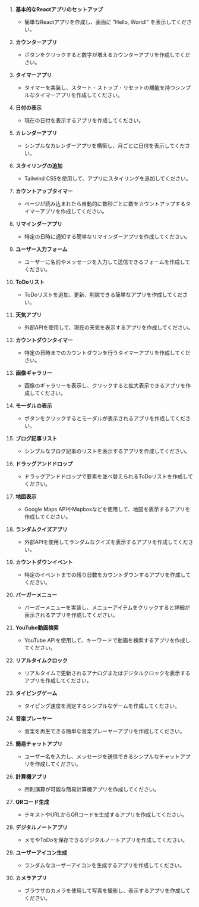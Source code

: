 1. **基本的なReactアプリのセットアップ**
   - 簡単なReactアプリを作成し、画面に "Hello, World!" を表示してください。

2. **カウンターアプリ**
   - ボタンをクリックすると数字が増えるカウンターアプリを作成してください。

3. **タイマーアプリ**
   - タイマーを実装し、スタート・ストップ・リセットの機能を持つシンプルなタイマーアプリを作成してください。

4. **日付の表示**
   - 現在の日付を表示するアプリを作成してください。

5. **カレンダーアプリ**
   - シンプルなカレンダーアプリを構築し、月ごとに日付を表示してください。

6. **スタイリングの追加**
   - Tailwind CSSを使用して、アプリにスタイリングを追加してください。

7. **カウントアップタイマー**
   - ページが読み込まれたら自動的に数秒ごとに数をカウントアップするタイマーアプリを作成してください。

8. **リマインダーアプリ**
   - 特定の日時に通知する簡単なリマインダーアプリを作成してください。

9. **ユーザー入力フォーム**
   - ユーザーに名前やメッセージを入力して送信できるフォームを作成してください。

10. **ToDoリスト**
    - ToDoリストを追加、更新、削除できる簡単なアプリを作成してください。

11. **天気アプリ**
    - 外部APIを使用して、現在の天気を表示するアプリを作成してください。

12. **カウントダウンタイマー**
    - 特定の日時までのカウントダウンを行うタイマーアプリを作成してください。

13. **画像ギャラリー**
    - 画像のギャラリーを表示し、クリックすると拡大表示できるアプリを作成してください。

14. **モーダルの表示**
    - ボタンをクリックするとモーダルが表示されるアプリを作成してください。

15. **ブログ記事リスト**
    - シンプルなブログ記事のリストを表示するアプリを作成してください。

16. **ドラッグアンドドロップ**
    - ドラッグアンドドロップで要素を並べ替えられるToDoリストを作成してください。

17. **地図表示**
    - Google Maps APIやMapboxなどを使用して、地図を表示するアプリを作成してください。

18. **ランダムクイズアプリ**
    - 外部APIを使用してランダムなクイズを表示するアプリを作成してください。

19. **カウントダウンイベント**
    - 特定のイベントまでの残り日数をカウントダウンするアプリを作成してください。

20. **バーガーメニュー**
    - バーガーメニューを実装し、メニューアイテムをクリックすると詳細が表示されるアプリを作成してください。

21. **YouTube動画検索**
    - YouTube APIを使用して、キーワードで動画を検索するアプリを作成してください。

22. **リアルタイムクロック**
    - リアルタイムで更新されるアナログまたはデジタルクロックを表示するアプリを作成してください。

23. **タイピングゲーム**
    - タイピング速度を測定するシンプルなゲームを作成してください。

24. **音楽プレーヤー**
    - 音楽を再生できる簡単な音楽プレーヤーアプリを作成してください。

25. **簡易チャットアプリ**
    - ユーザー名を入力し、メッセージを送信できるシンプルなチャットアプリを作成してください。

26. **計算機アプリ**
    - 四則演算が可能な簡易計算機アプリを作成してください。

27. **QRコード生成**
    - テキストやURLからQRコードを生成するアプリを作成してください。

28. **デジタルノートアプリ**
    - メモやToDoを保存できるデジタルノートアプリを作成してください。

29. **ユーザーアイコン生成**
    - ランダムなユーザーアイコンを生成するアプリを作成してください。

30. **カメラアプリ**
    - ブラウザのカメラを使用して写真を撮影し、表示するアプリを作成してください。